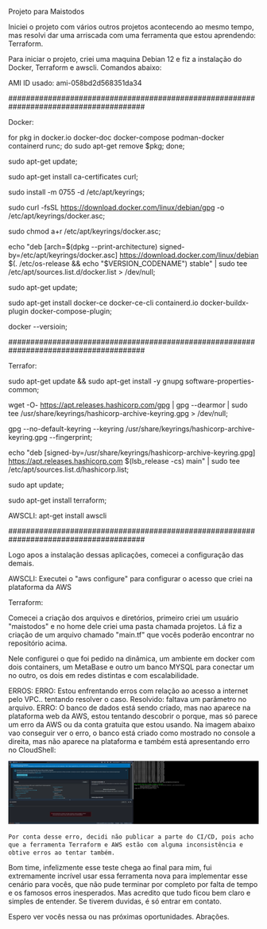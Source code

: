 Projeto para Maistodos

Iniciei o projeto com vários outros projetos acontecendo ao mesmo tempo, mas resolvi dar uma arriscada com uma ferramenta que estou aprendendo: Terraform.

Para iniciar o projeto, criei uma maquina Debian 12 e fiz a instalação do Docker, Terraform e awscli. Comandos abaixo:

AMI ID usado: ami-058bd2d568351da34

#######################################################################################

Docker:

for pkg in docker.io docker-doc docker-compose podman-docker containerd runc; do sudo apt-get remove $pkg; done;

sudo apt-get update;

sudo apt-get install ca-certificates curl;

sudo install -m 0755 -d /etc/apt/keyrings;

sudo curl -fsSL https://download.docker.com/linux/debian/gpg -o /etc/apt/keyrings/docker.asc;

sudo chmod a+r /etc/apt/keyrings/docker.asc;

echo   "deb [arch=$(dpkg --print-architecture) signed-by=/etc/apt/keyrings/docker.asc] https://download.docker.com/linux/debian \
$(. /etc/os-release && echo "$VERSION_CODENAME") stable" |   sudo tee /etc/apt/sources.list.d/docker.list > /dev/null;

sudo apt-get update;

sudo apt-get install docker-ce docker-ce-cli containerd.io docker-buildx-plugin docker-compose-plugin;

docker --versioin;

#######################################################################################

Terrafor:

sudo apt-get update && sudo apt-get install -y gnupg software-properties-common;

wget -O- https://apt.releases.hashicorp.com/gpg | gpg --dearmor | sudo tee /usr/share/keyrings/hashicorp-archive-keyring.gpg > /dev/null;

gpg --no-default-keyring --keyring /usr/share/keyrings/hashicorp-archive-keyring.gpg --fingerprint;

echo "deb [signed-by=/usr/share/keyrings/hashicorp-archive-keyring.gpg] \
https://apt.releases.hashicorp.com $(lsb_release -cs) main" | sudo tee /etc/apt/sources.list.d/hashicorp.list;

sudo apt update;

sudo apt-get install terraform;

AWSCLI:
apt-get install awscli


#######################################################################################

Logo apos a instalação dessas aplicações, comecei a configuração das demais.

AWSCLI:
Executei o "aws configure" para configurar o acesso que criei na plataforma da AWS

Terraform:

Comecei a criação dos arquivos e diretórios, primeiro criei um usuário "maistodos" e no home dele criei uma pasta chamada projetos.
Lá fiz a criação de um arquivo chamado "main.tf" que vocês poderão encontrar no repositório acima.

Nele configurei o que foi pedido na dinâmica, um ambiente em docker com dois containers, um MetaBase e outro um banco MYSQL para conectar um no outro, os dois em redes distintas e com escalabilidade.


ERROS:
    ERRO: Estou enfrentando erros com relação ao acesso a internet pelo VPC.. tentando resolver o caso.
    Resolvido: faltava um parâmetro no arquivo.
    ERRO: O banco de dados está sendo criado, mas nao aparece na plataforma web da AWS, estou tentando descobrir o porque, mas só parece um erro da AWS ou da conta gratuita que estou usando.
    Na imagem abaixo vao conseguir ver o erro, o banco está criado como mostrado no console a direita, mas não aparece na plataforma e também está apresentando erro no CloudShell:
    
![alt text](image.png)

    Por conta desse erro, decidi não publicar a parte do CI/CD, pois acho que a ferramenta Terraform e AWS estão com alguma inconsistência e obtive erros ao tentar também. 


Bom time, infelizmente esse teste chega ao final para mim, fui extremamente incrível usar essa ferramenta nova para implementar esse cenário para vocês, que não pude terminar por completo por falta de tempo e os famosos erros inesperados. Mas acredito que tudo ficou bem claro e simples de entender. Se tiverem duvidas, é só entrar em contato.

Espero ver vocês nessa ou nas próximas oportunidades.
Abrações.